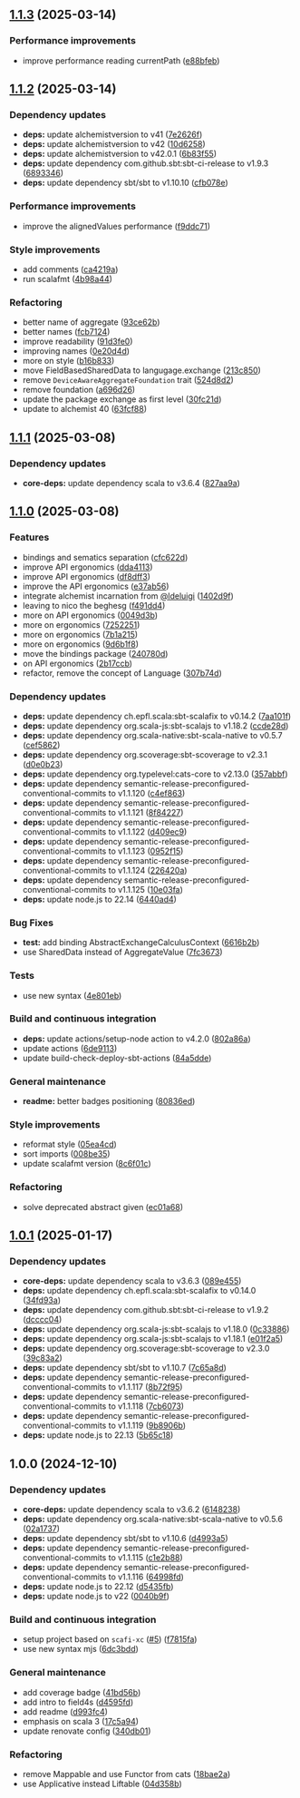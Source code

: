 ## [1.1.3](https://github.com/field4s/field4s/compare/v1.1.2...v1.1.3) (2025-03-14)

### Performance improvements

* improve performance reading currentPath ([e88bfeb](https://github.com/field4s/field4s/commit/e88bfeb372b07c9490157dda4be3f0ccbdd8b675))

## [1.1.2](https://github.com/field4s/field4s/compare/v1.1.1...v1.1.2) (2025-03-14)

### Dependency updates

* **deps:** update alchemistversion to v41 ([7e2626f](https://github.com/field4s/field4s/commit/7e2626f0bc3452b8448d2edea3b788d5da049e47))
* **deps:** update alchemistversion to v42 ([10d6258](https://github.com/field4s/field4s/commit/10d62582c9d52e212826d2cbfcd0705feda36df3))
* **deps:** update alchemistversion to v42.0.1 ([6b83f55](https://github.com/field4s/field4s/commit/6b83f55695a009ff4c7a6cdc21bac3f2c378f060))
* **deps:** update dependency com.github.sbt:sbt-ci-release to v1.9.3 ([6893346](https://github.com/field4s/field4s/commit/6893346f00e1a9cbdb90fec07853f764bae1835f))
* **deps:** update dependency sbt/sbt to v1.10.10 ([cfb078e](https://github.com/field4s/field4s/commit/cfb078e915ee4c8fdda6cdcf876439afb069f0a0))

### Performance improvements

* improve the alignedValues performance ([f9ddc71](https://github.com/field4s/field4s/commit/f9ddc71bd0d794e81b501ef732e85170f2975285))

### Style improvements

* add comments ([ca4219a](https://github.com/field4s/field4s/commit/ca4219a7aaacf463f9faa21123a382c310dee09b))
* run scalafmt ([4b98a44](https://github.com/field4s/field4s/commit/4b98a44e5a8871ce03c76fd07f2215605b7c7d54))

### Refactoring

* better name of aggregate ([93ce62b](https://github.com/field4s/field4s/commit/93ce62bd9ae8255a62c4c8a01ee2a7818de76aca))
* better names ([fcb7124](https://github.com/field4s/field4s/commit/fcb71243e5744fbc8d166417e2ba3883eba97859))
* improve readability ([91d3fe0](https://github.com/field4s/field4s/commit/91d3fe0186199c2e65853690719fc7d76b5c46e4))
* improving names ([0e20d4d](https://github.com/field4s/field4s/commit/0e20d4dd27f08b060333a465e732776e18145d88))
* more on style ([b16b833](https://github.com/field4s/field4s/commit/b16b833228735cdf9af0379dc6e5984710f2bee0))
* move FieldBasedSharedData to langugage.exchange ([213c850](https://github.com/field4s/field4s/commit/213c850d254ad46e9e581dc98def5b3d38e485c1))
* remove `DeviceAwareAggregateFoundation` trait ([524d8d2](https://github.com/field4s/field4s/commit/524d8d25a2f3d7cd2212e04058c34f234e146560))
* remove foundation ([a696d26](https://github.com/field4s/field4s/commit/a696d269e79cd3e2ad9654527f57e6a72b86c536))
* update the package exchange as first level ([30fc21d](https://github.com/field4s/field4s/commit/30fc21d49309c1c0f0be5852c533878236908f40))
* update to alchemist 40 ([63fcf88](https://github.com/field4s/field4s/commit/63fcf88e04c82ba891fd42b70c146436ade7e6a5))

## [1.1.1](https://github.com/field4s/field4s/compare/v1.1.0...v1.1.1) (2025-03-08)

### Dependency updates

* **core-deps:** update dependency scala to v3.6.4 ([827aa9a](https://github.com/field4s/field4s/commit/827aa9a1742a3894266df957224a75dc1946d98f))

## [1.1.0](https://github.com/field4s/field4s/compare/v1.0.1...v1.1.0) (2025-03-08)

### Features

* bindings and sematics separation ([cfc622d](https://github.com/field4s/field4s/commit/cfc622d04ca893ec228923d5f1b9c0e6e943a867))
* improve API ergonomics ([dda4113](https://github.com/field4s/field4s/commit/dda411372c7fd79d1f90f50af6421905086daa92))
* improve API ergonomics ([df8dff3](https://github.com/field4s/field4s/commit/df8dff36c6742428d32c6dded5a3e7658fadc373))
* improve the API ergonomics ([e37ab56](https://github.com/field4s/field4s/commit/e37ab564fff6224848844f58c152e1e8b7fc6753))
* integrate alchemist incarnation from [@ldeluigi](https://github.com/ldeluigi) ([1402d9f](https://github.com/field4s/field4s/commit/1402d9fc796303b2d8c58df0427b41ff4dcb9f03))
* leaving to nico the beghesg ([f491dd4](https://github.com/field4s/field4s/commit/f491dd42ef593f86d37f7d3d579a683521129810))
* more on API ergonomics ([0049d3b](https://github.com/field4s/field4s/commit/0049d3bd6a7276deb8f1fa01c7ed944e1a5bc58c))
* more on ergonomics ([7252251](https://github.com/field4s/field4s/commit/725225147927570a2b608510d1716392ccd83950))
* more on ergonomics ([7b1a215](https://github.com/field4s/field4s/commit/7b1a215b53184bca3dad17a8a6b80dc31353c9a9))
* more on ergonomics ([9d6b1f8](https://github.com/field4s/field4s/commit/9d6b1f8798b54688a30c7520ec8877ddb1b79535))
* move the bindings package ([240780d](https://github.com/field4s/field4s/commit/240780db1ce22cfe7f6b884e7e683c2cbc5e6a20))
* on API ergonomics ([2b17ccb](https://github.com/field4s/field4s/commit/2b17ccbe70680fb03fe6cdd5b035da7327b3aea5))
* refactor, remove the concept of Language ([307b74d](https://github.com/field4s/field4s/commit/307b74dd2193d09d7747df651c37fc2cd3f1c00c))

### Dependency updates

* **deps:** update dependency ch.epfl.scala:sbt-scalafix to v0.14.2 ([7aa101f](https://github.com/field4s/field4s/commit/7aa101f720bf8586f06b84ef1f7f0409d2319a11))
* **deps:** update dependency org.scala-js:sbt-scalajs to v1.18.2 ([ccde28d](https://github.com/field4s/field4s/commit/ccde28d956fe1fd0fba463020dd39796ab019661))
* **deps:** update dependency org.scala-native:sbt-scala-native to v0.5.7 ([cef5862](https://github.com/field4s/field4s/commit/cef5862b72a901f966a6740bc9fd628e34d68f42))
* **deps:** update dependency org.scoverage:sbt-scoverage to v2.3.1 ([d0e0b23](https://github.com/field4s/field4s/commit/d0e0b23d66efa60969b2e28e08502da08ba054ac))
* **deps:** update dependency org.typelevel:cats-core to v2.13.0 ([357abbf](https://github.com/field4s/field4s/commit/357abbfeb844bde2877ca1e8aa62e3cbacf774c5))
* **deps:** update dependency semantic-release-preconfigured-conventional-commits to v1.1.120 ([c4ef863](https://github.com/field4s/field4s/commit/c4ef8632c916ce02b13c33123f64419d917abe06))
* **deps:** update dependency semantic-release-preconfigured-conventional-commits to v1.1.121 ([8f84227](https://github.com/field4s/field4s/commit/8f842272e62e78c2538924267e1146dc0df113e4))
* **deps:** update dependency semantic-release-preconfigured-conventional-commits to v1.1.122 ([d409ec9](https://github.com/field4s/field4s/commit/d409ec9b211187628dbe376308904aea82eb6bb0))
* **deps:** update dependency semantic-release-preconfigured-conventional-commits to v1.1.123 ([0952f15](https://github.com/field4s/field4s/commit/0952f159528c3b13577f56b751895b54c3ada659))
* **deps:** update dependency semantic-release-preconfigured-conventional-commits to v1.1.124 ([226420a](https://github.com/field4s/field4s/commit/226420a31b80acd0ea7cf46490a8bfc05f495216))
* **deps:** update dependency semantic-release-preconfigured-conventional-commits to v1.1.125 ([10e03fa](https://github.com/field4s/field4s/commit/10e03fabc3f4f1aa23c2f483799f1ec2adc17e62))
* **deps:** update node.js to 22.14 ([6440ad4](https://github.com/field4s/field4s/commit/6440ad4b50af85ba1e5b34a0658411727b2b622c))

### Bug Fixes

* **test:** add binding AbstractExchangeCalculusContext ([6616b2b](https://github.com/field4s/field4s/commit/6616b2bf70c29aabf6a8be16dc9852453e0c664a))
* use SharedData instead of AggregateValue ([7fc3673](https://github.com/field4s/field4s/commit/7fc3673f01a89d207342967b0c742988d769e9ea))

### Tests

* use new syntax ([4e801eb](https://github.com/field4s/field4s/commit/4e801ebe8930899459a447770d639679688bc50c))

### Build and continuous integration

* **deps:** update actions/setup-node action to v4.2.0 ([802a86a](https://github.com/field4s/field4s/commit/802a86a4d71f1df0e80be6cc2e2c10ede93c7992))
* update actions ([6de9113](https://github.com/field4s/field4s/commit/6de91131ca742184a6598c8950c0eba6f06dfebb))
* update build-check-deploy-sbt-actions ([84a5dde](https://github.com/field4s/field4s/commit/84a5dde27e2a4a9f296abc6510c9fa7270e2ba43))

### General maintenance

* **readme:** better badges positioning ([80836ed](https://github.com/field4s/field4s/commit/80836ed0355c79d7a549fa45ba6827bb681fc0af))

### Style improvements

* reformat style ([05ea4cd](https://github.com/field4s/field4s/commit/05ea4cdd482d22675258acbdcf67046fffd0250f))
* sort imports ([008be35](https://github.com/field4s/field4s/commit/008be3515b57f800cfeeedcb3ce706127a4f2a11))
* update scalafmt version ([8c6f01c](https://github.com/field4s/field4s/commit/8c6f01c17ea80762799f4148628de431d3da5216))

### Refactoring

* solve deprecated abstract given ([ec01a68](https://github.com/field4s/field4s/commit/ec01a683059d6ab9d3079da4f1f7edd11ef623dc))

## [1.0.1](https://github.com/field4s/field4s/compare/v1.0.0...v1.0.1) (2025-01-17)

### Dependency updates

* **core-deps:** update dependency scala to v3.6.3 ([089e455](https://github.com/field4s/field4s/commit/089e4552e6e7a8684b0bd4708afbcb98bfe1fead))
* **deps:** update dependency ch.epfl.scala:sbt-scalafix to v0.14.0 ([34fd93a](https://github.com/field4s/field4s/commit/34fd93a8dea3bf35ad1e01056933c176d706b437))
* **deps:** update dependency com.github.sbt:sbt-ci-release to v1.9.2 ([dcccc04](https://github.com/field4s/field4s/commit/dcccc04bdae865e49bc891022f1ccc7ef0b1f6d7))
* **deps:** update dependency org.scala-js:sbt-scalajs to v1.18.0 ([0c33886](https://github.com/field4s/field4s/commit/0c33886f433ded80080939c86bb3f44a5e2d411d))
* **deps:** update dependency org.scala-js:sbt-scalajs to v1.18.1 ([e01f2a5](https://github.com/field4s/field4s/commit/e01f2a5016bf821a0e4fa17aa08bd411369c06d3))
* **deps:** update dependency org.scoverage:sbt-scoverage to v2.3.0 ([39c83a2](https://github.com/field4s/field4s/commit/39c83a25f287daf5afc0e832d04c03ce5cf915e5))
* **deps:** update dependency sbt/sbt to v1.10.7 ([7c65a8d](https://github.com/field4s/field4s/commit/7c65a8d0562c4ceefbd9359c0612bdda4437ba16))
* **deps:** update dependency semantic-release-preconfigured-conventional-commits to v1.1.117 ([8b72f95](https://github.com/field4s/field4s/commit/8b72f95d4aa504ff0b4c5064d66e1d700fe847d1))
* **deps:** update dependency semantic-release-preconfigured-conventional-commits to v1.1.118 ([7cb6073](https://github.com/field4s/field4s/commit/7cb6073872dc50a862afb7f5763098baaa249e3f))
* **deps:** update dependency semantic-release-preconfigured-conventional-commits to v1.1.119 ([9b8906b](https://github.com/field4s/field4s/commit/9b8906b175f678e35cb85f346f03d7aaedfa3b36))
* **deps:** update node.js to 22.13 ([5b65c18](https://github.com/field4s/field4s/commit/5b65c181fbdfdcf7e23b1fa2db0b8317589534fb))

## 1.0.0 (2024-12-10)

### Dependency updates

* **core-deps:** update dependency scala to v3.6.2 ([6148238](https://github.com/field4s/field4s/commit/61482383436eda262917230aa642b3e689636605))
* **deps:** update dependency org.scala-native:sbt-scala-native to v0.5.6 ([02a1737](https://github.com/field4s/field4s/commit/02a1737b24054faa21f6339262cc7916805cd502))
* **deps:** update dependency sbt/sbt to v1.10.6 ([d4993a5](https://github.com/field4s/field4s/commit/d4993a53ebef01c180b3ccd5c3ad12cba616082c))
* **deps:** update dependency semantic-release-preconfigured-conventional-commits to v1.1.115 ([c1e2b88](https://github.com/field4s/field4s/commit/c1e2b88fe957cb5973e8b68256e97d4f7ea5d7c7))
* **deps:** update dependency semantic-release-preconfigured-conventional-commits to v1.1.116 ([64998fd](https://github.com/field4s/field4s/commit/64998fd2d0655cfffce1392a07c05ce5eb2f3fff))
* **deps:** update node.js to 22.12 ([d5435fb](https://github.com/field4s/field4s/commit/d5435fb001c4f2d0c33f4ca7df6f26f2cee3418b))
* **deps:** update node.js to v22 ([0040b9f](https://github.com/field4s/field4s/commit/0040b9ff91ead69a51cbacf507cd0ee427f619c5))

### Build and continuous integration

* setup project based on `scafi-xc` ([#5](https://github.com/field4s/field4s/issues/5)) ([f7815fa](https://github.com/field4s/field4s/commit/f7815fad9732d717b85382bab24f068afe12bd6c))
* use new syntax mjs ([6dc3bdd](https://github.com/field4s/field4s/commit/6dc3bdd00019fca08a7d2de8c9070112eadf873c))

### General maintenance

* add coverage badge ([41bd56b](https://github.com/field4s/field4s/commit/41bd56b8ad3cebc866205b97f845fc92f9151000))
* add intro to field4s ([d4595fd](https://github.com/field4s/field4s/commit/d4595fd678d236c824ad4cf18c0d461485094cb6))
* add readme ([d993fc4](https://github.com/field4s/field4s/commit/d993fc464fe620e174e195d74d06c0fc88a23b3d))
* emphasis on scala 3 ([17c5a94](https://github.com/field4s/field4s/commit/17c5a9495d6d2ec3c9208ad0eb11f39b76d744ed))
* update renovate config ([340db01](https://github.com/field4s/field4s/commit/340db01a7d2532ca0c06b1a3dbb2356b707d2592))

### Refactoring

* remove Mappable and use Functor from cats ([18bae2a](https://github.com/field4s/field4s/commit/18bae2a2b095afd9b953e8e8a66018bd6be6b14b))
* use Applicative instead Liftable ([04d358b](https://github.com/field4s/field4s/commit/04d358bf114c89c0bffe58ed2605860956c31e08))
